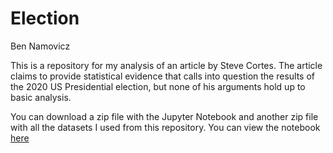 # Election
Ben Namovicz

This is a repository for my analysis of an article by Steve Cortes. The article claims to provide statistical evidence that calls into question the results of the 2020 US Presidential election, but none of his arguments hold up to basic analysis.

You can download a zip file with the Jupyter Notebook and another zip file with all the datasets I used from this repository. You can view the notebook [here](https://brnamovicz.github.io/Election/)
